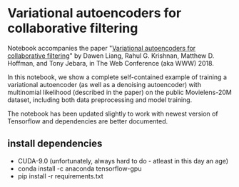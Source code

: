 # Variational autoencoders for collaborative filtering

Notebook accompanies the paper "[Variational autoencoders for collaborative filtering](https://arxiv.org/abs/1802.05814)" by Dawen Liang, Rahul G. Krishnan, Matthew D. Hoffman, and Tony Jebara, in The Web Conference (aka WWW) 2018.

In this notebook, we show a complete self-contained example of training a variational autoencoder (as well as a denoising autoencoder) with multinomial likelihood (described in the paper) on the public Movielens-20M dataset, including both data preprocessing and model training.

The notebook has been updated slightly to work with newest version of Tensorflow and dependencies are better documented. 

## install dependencies
- CUDA-9.0 (unfortunately, always hard to do - atleast in this day an age)
- conda install -c anaconda tensorflow-gpu
- pip install -r requirements.txt